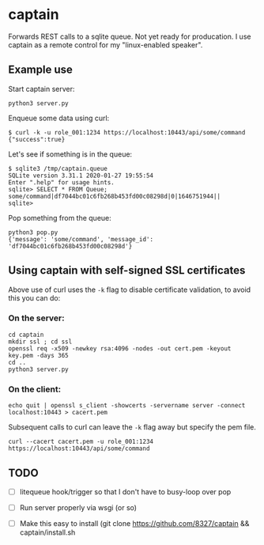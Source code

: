 # captain

Forwards REST calls to a sqlite queue. Not yet ready for producation. I use captain as a remote control for my "linux-enabled speaker".

## Example use

Start captain server:
```console
python3 server.py
```

Enqueue some data using curl:
```console
$ curl -k -u role_001:1234 https://localhost:10443/api/some/command
{"success":true}
```

Let's see if something is in the queue:
```console
$ sqlite3 /tmp/captain.queue
SQLite version 3.31.1 2020-01-27 19:55:54
Enter ".help" for usage hints.
sqlite> SELECT * FROM Queue;
some/command|df7044bc01c6fb268b453fd00c08298d|0|1646751944||
sqlite>
```

Pop something from the queue:
```console
python3 pop.py
{'message': 'some/command', 'message_id': 'df7044bc01c6fb268b453fd00c08298d'}
```

## Using captain with self-signed SSL certificates

Above use of curl uses the `-k` flag to disable certificate validation, to avoid this you can do:

### On the server:
```console
cd captain
mkdir ssl ; cd ssl
openssl req -x509 -newkey rsa:4096 -nodes -out cert.pem -keyout key.pem -days 365
cd ..
python3 server.py
```

### On the client:
```console
echo quit | openssl s_client -showcerts -servername server -connect localhost:10443 > cacert.pem
```
Subsequent calls to curl can leave the `-k` flag away but specify the pem file.
```console
curl --cacert cacert.pem -u role_001:1234 https://localhost:10443/api/some/command
```

## TODO

- [ ] litequeue hook/trigger so that I don't have to busy-loop over pop
- [ ] Run server properly via wsgi (or so) 
- [ ] Make this easy to install (git clone https://github.com/8327/captain && captain/install.sh
 
